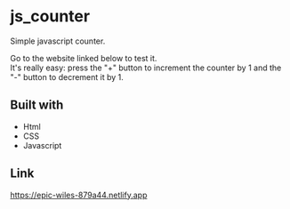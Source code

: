 # js_counter
Simple javascript counter.  
  
Go to the website linked below to test it.  
It's really easy: press the "+" button to increment the counter by 1 and the "-" button to decrement it by 1.

## Built with

- Html
- CSS
- Javascript

## Link

https://epic-wiles-879a44.netlify.app


